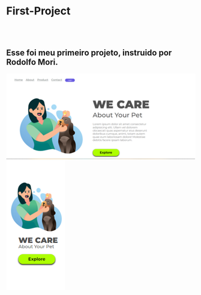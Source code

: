 <h1> First-Project</h1>
<br>
<br>
 <h2> Esse foi meu primeiro projeto, instruido por Rodolfo Mori. </h2>
 
 <img src="https://github.com/Rafaell28/First-Project/blob/main/We%20care%20Img.png?raw=true">
 <img src="https://github.com/Rafaell28/First-Project/blob/main/we%20care%20cell%20two.png?raw=true">

